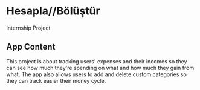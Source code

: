 # Hesapla//Bölüştür

Internship Project

## App Content

This project is about tracking users' expenses and their incomes so they can see how much they're spending on what and how much they gain from what. The app also allows users to add and delete custom categories so they can track easier their money cycle. 
